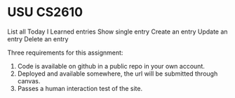 # USU CS2610

List all Today I Learned entries
Show single entry
Create an entry
Update an entry
Delete an entry

Three requirements for this assignment:

1. Code is available on github in a public repo in your own account.
2. Deployed and available somewhere, the url will be submitted through canvas.
3. Passes a human interaction test of the site.
